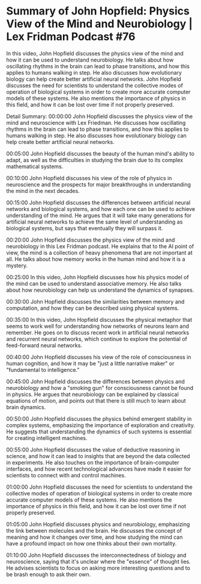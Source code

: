 # Summary of John Hopfield: Physics View of the Mind and Neurobiology | Lex Fridman Podcast #76

In this video, John Hopfield discusses the physics view of the mind and how it can be used to understand neurobiology. He talks about how oscillating rhythms in the brain can lead to phase transitions, and how this applies to humans walking in step. He also discusses how evolutionary biology can help create better artificial neural networks.
John Hopfield discusses the need for scientists to understand the collective modes of operation of biological systems in order to create more accurate computer models of these systems. He also mentions the importance of physics in this field, and how it can be lost over time if not properly preserved.

Detail Summary: 
00:00:00
John Hopfield discusses the physics view of the mind and neuroscience with Lex Friedman. He discusses how oscillating rhythms in the brain can lead to phase transitions, and how this applies to humans walking in step. He also discusses how evolutionary biology can help create better artificial neural networks.

00:05:00
John Hopfield discusses the beauty of the human mind's ability to adapt, as well as the difficulties in studying the brain due to its complex mathematical systems.

00:10:00
John Hopfield discusses his view of the role of physics in neuroscience and the prospects for major breakthroughs in understanding the mind in the next decades.

00:15:00
John Hopfield discusses the differences between artificial neural networks and biological systems, and how each one can be used to achieve understanding of the mind. He argues that it will take many generations for artificial neural networks to achieve the same level of understanding as biological systems, but says that eventually they will surpass it.

00:20:00
John Hopfield discusses the physics view of the mind and neurobiology in this Lex Fridman podcast. He explains that to the AI point of view, the mind is a collection of heavy phenomena that are not important at all. He talks about how memory works in the human mind and how it is a mystery.

00:25:00
In this video, John Hopfield discusses how his physics model of the mind can be used to understand associative memory. He also talks about how neurobiology can help us understand the dynamics of synapses.

00:30:00
John Hopfield discusses the similarities between memory and computation, and how they can be described using physical systems.

00:35:00
In this video, John Hopfield discusses the physical metaphor that seems to work well for understanding how networks of neurons learn and remember. He goes on to discuss recent work in artificial neural networks and recurrent neural networks, which continue to explore the potential of feed-forward neural networks.

00:40:00
John Hopfield discusses his view of the role of consciousness in human cognition, and how it may be "just a little narrative maker" or "fundamental to intelligence."

00:45:00
John Hopfield discusses the differences between physics and neurobiology and how a "smoking gun" for consciousness cannot be found in physics. He argues that neurobiology can be explained by classical equations of motion, and points out that there is still much to learn about brain dynamics.

00:50:00
John Hopfield discusses the physics behind emergent stability in complex systems, emphasizing the importance of exploration and creativity. He suggests that understanding the dynamics of such systems is essential for creating intelligent machines.

00:55:00
John Hopfield discusses the value of deductive reasoning in science, and how it can lead to insights that are beyond the data collected in experiments. He also touches on the importance of brain-computer interfaces, and how recent technological advances have made it easier for scientists to connect with and control machines.

01:00:00
John Hopfield discusses the need for scientists to understand the collective modes of operation of biological systems in order to create more accurate computer models of these systems. He also mentions the importance of physics in this field, and how it can be lost over time if not properly preserved.

01:05:00
John Hopfield discusses physics and neurobiology, emphasizing the link between molecules and the brain. He discusses the concept of meaning and how it changes over time, and how studying the mind can have a profound impact on how one thinks about their own mortality.

01:10:00
John Hopfield discusses the interconnectedness of biology and neuroscience, saying that it's unclear where the "essence" of thought lies. He advises scientists to focus on asking more interesting questions and to be brash enough to ask their own.

